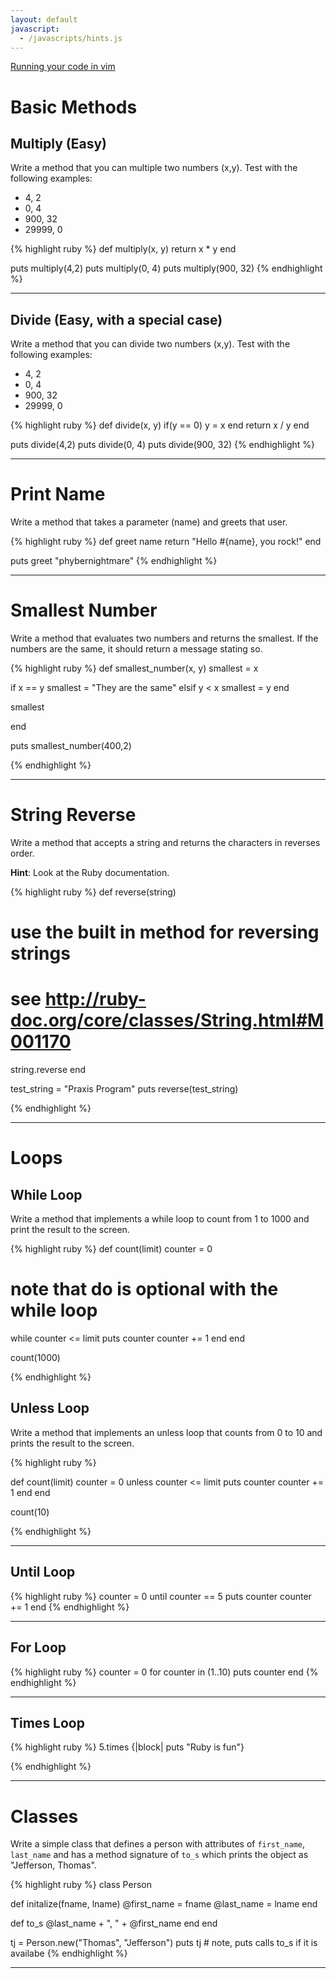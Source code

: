 ```yaml
---
layout: default
javascript:
  - /javascripts/hints.js
---
```

[Running your code in vim](tutorials/vim-code-execution/)

# Basic Methods

## Multiply (Easy)
Write a method that you can multiple two numbers (x,y). Test with the
following examples:

* 4, 2
* 0, 4
* 900, 32
* 29999, 0

{% highlight ruby %}
def multiply(x, y)
  return x * y
end

puts multiply(4,2)
puts multiply(0, 4)
puts multiply(900, 32)
{% endhighlight %}
<hr/>

## Divide (Easy, with a special case)
Write a method that you can divide two numbers (x,y). Test with the
following examples:

* 4, 2
* 0, 4
* 900, 32
* 29999, 0

{% highlight ruby %}
def divide(x, y)
  if(y == 0) 
    y = x
  end
  return x / y
end

puts divide(4,2)
puts divide(0, 4)
puts divide(900, 32)
{% endhighlight %}

<hr/>

# Print Name
Write a method that takes a parameter (name) and greets that user.

{% highlight ruby %}
def greet name
  return "Hello #{name}, you rock!"
end

puts greet "phybernightmare"
{% endhighlight %}

<hr/>

# Smallest Number

Write a method that evaluates two numbers and returns the smallest. If the
numbers are the same, it should return a message stating so.

{% highlight ruby %}
def smallest_number(x, y)
  smallest = x

  if x == y
    smallest = "They are the same"
  elsif y < x
    smallest = y
  end

  smallest

end

puts smallest_number(400,2)

{% endhighlight %}

<hr/>

# String Reverse

Write a method that accepts a string and returns the characters in reverses order.

**Hint**: Look at the Ruby documentation.

{% highlight ruby %}
def reverse(string)
  # use the built in method for reversing strings
  # see http://ruby-doc.org/core/classes/String.html#M001170
  string.reverse
end

test_string = "Praxis Program"
puts reverse(test_string)

{% endhighlight %}

<hr/>

# Loops

## While Loop

Write a method that implements a while loop to count from 1 to 1000 and
print the result to the screen.

{% highlight ruby %}
def count(limit)
  counter = 0
  # note that do is optional with the while loop
  while counter <= limit
    puts counter
    counter += 1
  end
end

count(1000)

{% endhighlight %}

## Unless Loop

Write a method that implements an unless loop that counts from 0 to 10
and prints the result to the screen.

{% highlight ruby %}

def count(limit)
  counter = 0
  unless counter <= limit
    puts counter
    counter += 1
  end
end

count(10)

{% endhighlight %}
<hr/>

## Until Loop
{% highlight ruby %}
counter = 0
until counter == 5
  puts counter
  counter += 1
end
{% endhighlight %}
<hr/>

## For Loop
{% highlight ruby %}
counter = 0
for counter in (1..10)
  puts counter
end
{% endhighlight %}

<hr/>

## Times Loop
{% highlight ruby %}
5.times {|block| puts "Ruby is fun"}

{% endhighlight %}

<hr/>

# Classes
Write a simple class that defines a person with attributes of
`first_name`, `last_name` and has a method signature of `to_s` which
prints the object as "Jefferson, Thomas".

{% highlight ruby %}
class Person

  def initalize(fname, lname)
    @first_name = fname
    @last_name = lname
  end

  def to_s
    @last_name + ", " + @first_name
  end
end

tj = Person.new("Thomas", "Jefferson")
puts tj # note, puts calls to_s if it is availabe
{% endhighlight %}
<hr/>
